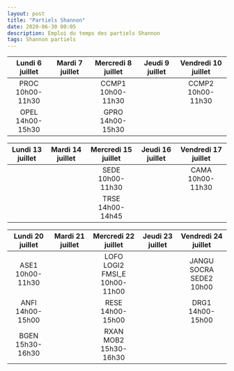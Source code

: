 ```yaml
---
layout: post
title: "Partiels Shannon"
date: 2020-06-30 00:05
description: Emploi du temps des partiels Shannon
tags: Shannon partiels
---
```


|Lundi 6 juillet|Mardi 7 juillet|Mercredi 8 juillet|Jeudi 9 juillet|Vendredi 10 juillet|
|:-------------:|:-------------:|:----------------:|:-------------:|:-----------------:|
|PROC<br/>10h00-11h30|   |CCMP1<br/>10h00-11h30|   |CCMP2<br/>10h00-11h30|
|OPEL<br/>14h00-15h30|   |GPRO<br/>14h00-15h30|   |   |

|Lundi 13 juillet|Mardi 14 juillet|Mercredi 15 juillet|Jeudi 16 juillet|Vendredi 17 juillet|
|:--------------:|:--------------:|:------------------:|:--------------:|:-----------------:|
|                |                |SEDE<br/>10h00-11h30|                |CAMA<br/>10h00-11h30|
|                |                |TRSE<br/>14h00-14h45|                |                   |

|Lundi 20 juillet|Mardi 21 juillet|Mercredi 22 juillet|Jeudi 23 juillet|Vendredi 24 juillet|
|:--------------:|:--------------:|:-----------------:|:--------------:|:-----------------:|
|ASE1<br/>10h00-11h30||LOFO<br/>LOGI2<br/>FMSI\_E<br/>10h00-11h00||JANGU<br/>SOCRA<br/>SEDE2<br/>10h00|
|ANFI<br/>14h00-15h00||RESE<br/>14h00-15h00||DRG1<br/>14h00-15h00|
|BGEN<br/>15h30-16h30||RXAN<br/>MOB2<br/>15h30-16h30|||
